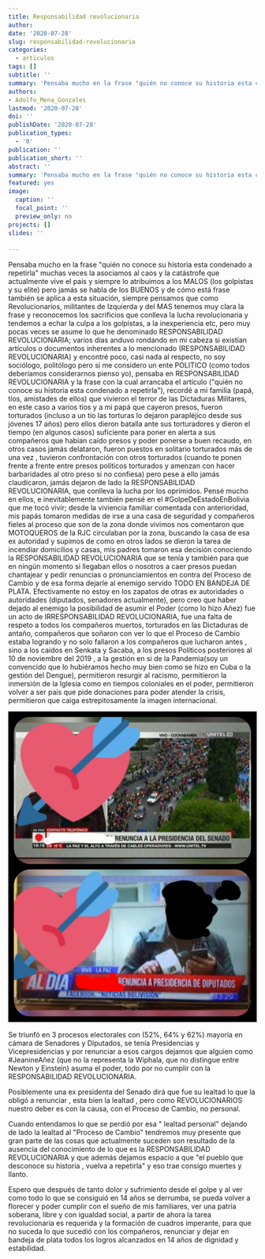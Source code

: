 ```yaml
---
title: Responsabilidad revolucionaria
author: 
date: '2020-07-28'
slug: responsabilidad-revolucionaria
categories:
  - articulos
tags: []
subtitle: ''
summary: 'Pensaba mucho en la frase "quién no conoce su historia esta condenado a repetirla" muchas veces la asociamos al caos y la catástrofe que actualmente vive el país y siempre lo atribuimos a los MALOS'
authors:
- Adolfo_Mena_Gonzales
lastmod: '2020-07-28'
doi: ''
publishDate: '2020-07-28'
publication_types:
  - '0'
publication: ''
publication_short: ''
abstract: ''
summary: 'Pensaba mucho en la frase "quién no conoce su historia esta condenado a repetirla" muchas veces la asociamos al caos y la catástrofe que actualmente vive el país y siempre lo atribuimos a los MALOS'
featured: yes
image:
  caption: ''
  focal_point: ''
  preview_only: no
projects: []
slides: ''

---
```


Pensaba mucho en la frase "quién no conoce su historia esta condenado a repetirla" muchas veces la asociamos al caos y la catástrofe que actualmente vive el país y siempre lo atribuimos a los MALOS (los golpistas y su elite) pero jamás se habla de los BUENOS y de cómo está frase también se aplica a esta situación, siempre pensamos que como Revolucionarios, militantes de Izquierda y del MAS tenemos muy clara la frase y reconocemos los sacrificios que conlleva la lucha revolucionaria y tendemos a echar la culpa a los golpistas, a la inexperiencia etc, pero muy pocas veces se asume lo que he denominado RESPONSABILIDAD REVOLUCIONARIA; varios días anduvo rondando en mi cabeza si existían artículos o documentos inherentes a lo mencionado (RESPONSABILIDAD REVOLUCIONARIA) y encontré poco, casi nada al respecto, no soy sociólogo, politólogo pero si me considero un ente POLITICO (como todos deberíamos considerarnos pienso yo), pensaba en RESPONSABILIDAD REVOLUCIONARIA y la frase con la cual arrancaba el artículo ("quién no conoce su historia esta condenado a repetirla"), recordé a mi familia (papá, tíos, amistades de ellos) que vivieron el terror de las Dictaduras Militares, en este caso a varios tíos y a mi papá que cayeron presos, fueron torturados (incluso a un tío las torturas lo dejaron parapléjico desde sus jóvenes 17 años) pero ellos dieron batalla ante sus torturadores y dieron el tiempo (en algunos casos) suficiente para poner en alerta a sus compañeros que habían caído presos y poder ponerse a buen recaudo, en otros casos jamás delataron, fueron puestos en solitario torturados más de una vez , tuvieron confrontación con otros torturados (cuando te ponen frente a frente entre presos políticos torturados y amenzan con hacer barbaridades al otro preso si no confiesa) pero pese a ello jamás claudicaron, jamás dejaron de lado la RESPONSABILIDAD REVOLUCIONARIA, que conlleva la lucha por los oprimidos. Pensé mucho en ellos, e inevitablemente también pensé en el #GolpeDeEstadoEnBolivia que me tocó vivir; desde la viviencia familiar comentada con anterioridad, mis papás tomaron medidas de irse a una casa de seguridad y compañeros fieles al proceso que son de la zona donde vivimos nos comentaron que MOTOQUEROS de la RJC circulaban por la zona, buscando la casa de esa ex autoridad y supimos de como en otros lados se dieron la tarea de incendiar domicilios y casas, mis padres tomaron esa decisión conociendo la RESPONSABILIDAD REVOLUCIONARIA que se tenía y también para que en ningún momento si llegaban ellos o nosotros a caer presos puedan chantajear y pedir renuncias o pronunciamientos en contra del Proceso de Cambio y de esa forma dejarle al enemigo servido TODO EN BANDEJA DE PLATA. Efectivamente no estoy en los zapatos de otras ex autoridades o autoridades (diputados, senadores actualmente), pero creo que haber dejado al enemigo la posibilidad de asumir el Poder (como lo hizo Añez) fue un acto de IRRESPONSABILIDAD REVOLUCIONARIA, fue una falta de respeto a todos los compañeros muertos, torturados en las Dictaduras de antaño, compañeros que soñaron con ver lo que el Proceso de Cambio estaba logrando y no solo fallaron a los compañeros que lucharon antes , sino a los caídos en Senkata y Sacaba, a los presos Políticos posteriores al 10 de noviembre del 2019 , a la gestión en si de la Pandemia(soy un convencido que lo hubiéramos hecho muy bien como se hizo en Cuba o la gestión del Dengue), permitieron resurgir al racismo, permitieron la inmersión de la Iglesia como en tiempos coloniales en el poder, permitieron volver a ser país que pide donaciones para poder atender la crisis, permitieron que caiga estrepitosamente la imagen internacional.

![1](1.jpg)

Se triunfó en 3 procesos electorales con (52%, 64% y 62%) mayoría en cámara de Senadores y Diputados, se tenía Presidencias y Vicepresidencias y por renunciar a esos cargos dejamos que alguien como #JeanineAñez (que no la representa la Wiphala, que no distingue entre Newton y Einstein) asuma el poder, todo por no cumplir con la RESPONSABILIDAD REVOLUCIONARIA. 

Posiblemente una ex presidenta del Senado dirá que fue su lealtad lo que la obligó a renunciar , esta bien la lealtad , pero como REVOLUCIONARIOS nuestro deber es con la causa, con el Proceso de Cambio, no personal.

 Cuando entendamos lo que se perdió por esa " lealtad personal" dejando de lado la lealtad al "Proceso de Cambio" tendremos muy presente que gran parte de las cosas que actualmente suceden son resultado de la ausencia del conocimiento de lo que es la RESPONSABILIDAD REVOLUCIONARIA y que además dejamos espacio a que "el pueblo que desconoce su historia , vuelva a repetirla" y eso trae consigo muertes y llanto.

Espero que después de tanto dolor y sufrimiento desde el golpe y al ver como todo lo que se consiguió en 14 años se derrumba, se pueda volver a florecer y poder cumplir con el sueño de mis familiares, ver una patria soberana, libre y con igualdad social, a partir de ahora la tarea revolucionaria es requerida y la formación de cuadros imperante, para que no suceda lo que sucedió con los compañeros, renunciar y dejar en bandeja de plata todos los logros alcanzados en 14 años de dignidad y estabilidad.